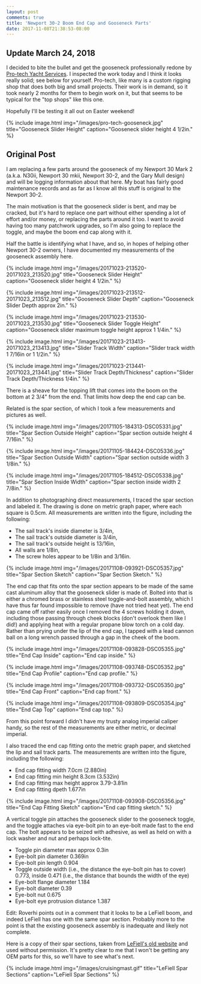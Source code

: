 ```yaml
---
layout: post
comments: true
title: 'Newport 30-2 Boom End Cap and Gooseneck Parts'
date: 2017-11-08T21:38:53-08:00
---
```


## Update March 24, 2018 ##

I decided to bite the bullet and get the gooseneck professionally redone by
[Pro-tech Yacht Services](http://www.pro-tech.bc.ca/). I inspected the work
today and I think it looks really solid; see below for yourself. Pro-tech, like
many is a custom rigging shop that does both big and small projects. Their work
is in demand, so it took nearly 2 months for them to begin work on it, but that
seems to be typical for the "top shops" like this one.

Hopefully I'll be testing it all out on Easter weekend!

{% include image.html
    img="/images/pro-tech-gooseneck.jpg"
    title="Gooseneck Slider Height"
    caption="Gooseneck slider height 4 1/2in."
    %}

## Original Post ##

I am replacing a few parts around the gooseneck of my Newport 30 Mark 2 (a.k.a.
N30ii, Newport 30 mkii, Newport 30-2, and the Gary Mull design) and will be
logging information about that here. My boat has fairly good maintenance records
and as far as I know all this stuff is original to the Newport 30-2.

The main motivation is that the gooseneck slider is bent, and may be cracked,
but it's hard to replace one part without either spending a lot of effort and/or
money, or replacing the parts around it too. I want to avoid having too many
patchwork upgrades, so I'm also going to replace the toggle, and maybe the boom
end cap along with it.

Half the battle is identifying what I have, and so, in hopes of helping other
Newport 30-2 owners, I have documented my measurements of the gooseneck assembly
here.

{% include image.html
    img="/images/20171023-213520-20171023_213520.jpg"
    title="Gooseneck Slider Height"
    caption="Gooseneck slider height 4 1/2in."
    %}

{% include image.html
    img="/images/20171023-213512-20171023_213512.jpg"
    title="Gooseneck Slider Depth"
    caption="Gooseneck Slider Depth approx 2in."
    %}

{% include image.html
    img="/images/20171023-213530-20171023_213530.jpg"
    title="Gooseneck Slider Toggle Height"
    caption="Gooseneck slider maximum toggle height approx 1 1/4in."
    %}

{% include image.html
    img="/images/20171023-213413-20171023_213413.jpg"
    title="Slider Track Width"
    caption="Slider track width 1 7/16in or 1 1/2in."
    %}

{% include image.html
    img="/images/20171023-213441-20171023_213441.jpg"
    title="Slider Track Depth/Thickness"
    caption="Slider Track Depth/Thickness 1/4in."
    %}

There is a sheave for the topping lift that comes into the boom on the bottom at
2 3/4" from the end. That limits how deep the end cap can be.


Related is the spar section, of which I took a few measurements and pictures as well.

{% include image.html
    img="/images/20171105-184313-DSC05331.jpg"
    title="Spar Section Outside Height"
    caption="Spar section outside height 4 7/16in."
    %}

{% include image.html
    img="/images/20171105-184424-DSC05336.jpg"
    title="Spar Section Outside Width"
    caption="Spar section outside width 3 1/8in."
    %}

{% include image.html
    img="/images/20171105-184512-DSC05338.jpg"
    title="Spar Section Inside Width"
    caption="Spar section inside width 2 7/8in."
    %}

In addition to photographing direct measurements, I traced the spar section and labeled it. The drawing is done on metric graph paper, where each square is 0.5cm. All measurements are written into the figure, including the following: 
  * The sail track's inside diameter is 3/4in,
  * The sail track's outside diameter is 3/4in,
  * The sail track's outside height is 13/16in,
  * All walls are 1/8in,
  * The screw holes appear to be 1/8in and 3/16in.

{% include image.html
    img="/images/20171108-093921-DSC05357.jpg"
    title="Spar Section Sketch"
    caption="Spar Section Sketch."
    %}
    

The end cap that fits onto the spar section appears to be made of the same cast
aluminum alloy that the gooseneck slider is made of. Bolted into that is either
a chromed brass or stainless steel toggle-and-bolt assembly, which I have thus
far found impossible to remove (have not tried heat yet). The end cap came off
rather easily once I removed the 4 screws holding it down, including those
passing through cheek blocks (don't overlook them like I did!) and applying heat
with a regular propane blow torch on a cold day. Rather than prying under the
lip of the end cap, I tapped with a lead cannon ball on a long wrench passed
through a gap in the cheek of the boom.


{% include image.html
    img="/images/20171108-093828-DSC05355.jpg"
    title="End Cap Inside"
    caption="End cap inside."
    %}

{% include image.html
    img="/images/20171108-093748-DSC05352.jpg"
    title="End Cap Profile"
    caption="End cap profile."
    %}
    
    
{% include image.html
    img="/images/20171108-093732-DSC05350.jpg"
    title="End Cap Front"
    caption="End cap front."
    %}

{% include image.html
    img="/images/20171108-093809-DSC05354.jpg"
    title="End Cap Top"
    caption="End cap top."
    %}
    
From this point forward I didn't have my trusty analog imperial caliper handy, so the rest of the measurements are either metric, or decimal imperial.

I also traced the end cap fitting onto the metric graph paper, and sketched the lip and sail track parts. The measurements are written into the figure, including the following:
  * End cap fitting width 7.0cm (2.880in)
  * End cap fitting min height 8.3cm (3.532in)
  * End cap fitting max height approx 3.79-3.81in
  * End cap fitting dpeth 1.677in


{% include image.html
    img="/images/20171108-093908-DSC05356.jpg"
    title="End Cap Fitting Sketch"
    caption="End cap fitting sketch."
    %}
  
A vertical toggle pin attaches the gooseneck slider to the gooseneck toggle,
and the toggle attaches via eye-bolt pin to an eye-bolt made fast to the end cap. The bolt
appears to be seized with adhesive, as well as held on with a lock washer and
nut and perhaps lock-tite.

  * Toggle pin diameter max approx 0.3in
  * Eye-bolt pin diameter 0.369in
  * Eye-bolt pin length 0.904
  * Toggle outside width (i.e., the distance the eye-bolt pin has to cover) 0.773, inside 0.471 (i.e., the distance that bounds the width of the eye)
  * Eye-bolt flange diameter 1.184
  * Eye-bolt diameter 0.39
  * Eye-bolt nut 0.675
  * Eye-bolt eye protrusion distance 1.387
    
Edit: Roverhi points out in a comment that it looks to be a LeFiell boom, and indeed LeFiell has one with the same spar section. Probably more to the point is that the existing gooseneck assembly is inadequate and likely not complete.

Here is a copy of their spar sections, taken from
[LeFiell's old website](http://www.lefiell.com/) and used without permission.
It's pretty clear to me that I won't be getting any OEM parts for this, so we'll
have to see what's next.

{% include image.html
    img="/images/cruisingmast.gif"
    title="LeFiell Spar Sections"
    caption="LeFiell Spar Sections"
    %}
